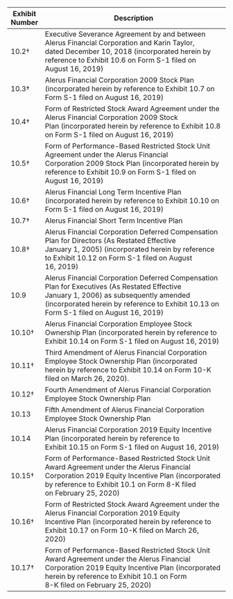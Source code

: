 | Exhibit<br>Number | Description                                                                                                                                                                                                                           |
|-------------------|---------------------------------------------------------------------------------------------------------------------------------------------------------------------------------------------------------------------------------------|
| 10.2†             | Executive Severance Agreement by and between Alerus Financial Corporation and Karin Taylor,<br>dated December 10, 2018 (incorporated herein by reference to Exhibit 10.6 on Form S-1 filed on<br>August 16, 2019)                     |
| 10.3†             | Alerus Financial Corporation 2009 Stock Plan (incorporated herein by reference to Exhibit 10.7 on<br>Form S-1 filed on August 16, 2019)                                                                                               |
| 10.4†             | Form of Restricted Stock Award Agreement under the Alerus Financial Corporation 2009 Stock<br>Plan (incorporated herein by reference to Exhibit 10.8 on Form S-1 filed on August 16, 2019)                                            |
| 10.5†             | Form of Performance-Based Restricted Stock Unit Agreement under the Alerus Financial<br>Corporation 2009 Stock Plan (incorporated herein by reference to Exhibit 10.9 on Form S-1 filed on<br>August 16, 2019)                        |
| 10.6†             | Alerus Financial Long Term Incentive Plan (incorporated herein by reference to Exhibit 10.10 on<br>Form S-1 filed on August 16, 2019)                                                                                                 |
| 10.7†             | Alerus Financial Short Term Incentive Plan                                                                                                                                                                                            |
| 10.8†             | Alerus Financial Corporation Deferred Compensation Plan for Directors (As Restated Effective<br>January 1, 2005) (incorporated herein by reference to Exhibit 10.12 on Form S-1 filed on August<br>16, 2019)                          |
| 10.9              | Alerus Financial Corporation Deferred Compensation Plan for Executives (As Restated Effective<br>January 1, 2006) as subsequently amended (incorporated herein by reference to Exhibit 10.13 on<br>Form S-1 filed on August 16, 2019) |
| 10.10†            | Alerus Financial Corporation Employee Stock Ownership Plan (incorporated herein by reference to<br>Exhibit 10.14 on Form S-1 filed on August 16, 2019)                                                                                |
| 10.11†            | Third Amendment of Alerus Financial Corporation Employee Stock Ownership Plan (incorporated<br>herein by reference to Exhibit 10.14 on Form 10-K filed on March 26, 2020).                                                            |
| 10.12†            | Fourth Amendment of Alerus Financial Corporation Employee Stock Ownership Plan                                                                                                                                                        |
| 10.13             | Fifth Amendment of Alerus Financial Corporation Employee Stock Ownership Plan                                                                                                                                                         |
| 10.14             | Alerus Financial Corporation 2019 Equity Incentive Plan (incorporated herein by reference to<br>Exhibit 10.15 on Form S-1 filed on August 16, 2019)                                                                                   |
| 10.15†            | Form of Performance-Based Restricted Stock Unit Award Agreement under the Alerus Financial<br>Corporation 2019 Equity Incentive Plan (incorporated by reference to Exhibit 10.1 on Form 8-K filed<br>on February 25, 2020)            |
| 10.16†            | Form of Restricted Stock Award Agreement under the Alerus Financial Corporation 2019 Equity<br>Incentive Plan (incorporated herein by reference to Exhibit 10.17 on Form 10-K filed on March 26,<br>2020)                             |
| 10.17†            | Form of Performance-Based Restricted Stock Unit Award Agreement under the Alerus Financial<br>Corporation 2019 Equity Incentive Plan (incorporated herein by reference to Exhibit 10.1 on Form<br>8-K filed on February 25, 2020)     |